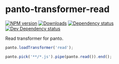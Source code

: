 # panto-transformer-read

[![NPM version][npm-image]][npm-url] [![Downloads][downloads-image]][npm-url] [![Dependency status][david-dm-image]][david-dm-url] [![Dev Dependency status][david-dm-dev-image]][david-dm-dev-url]

Read transformer for panto.

```js
panto.loadTransformer('read');

panto.pick('**/*.js').pipe(panto.read()).end();
```

[npm-url]: https://npmjs.org/package/panto-transformer-read
[downloads-image]: http://img.shields.io/npm/dm/panto-transformer-read.svg
[npm-image]: http://img.shields.io/npm/v/panto-transformer-read.svg
[david-dm-url]:https://david-dm.org/pantojs/panto-transformer-read
[david-dm-image]:https://david-dm.org/pantojs/panto-transformer-read.svg
[david-dm-dev-url]:https://david-dm.org/pantojs/panto-transformer-read#info=devDependencies
[david-dm-dev-image]:https://david-dm.org/pantojs/panto-transformer-read/dev-status.svg
